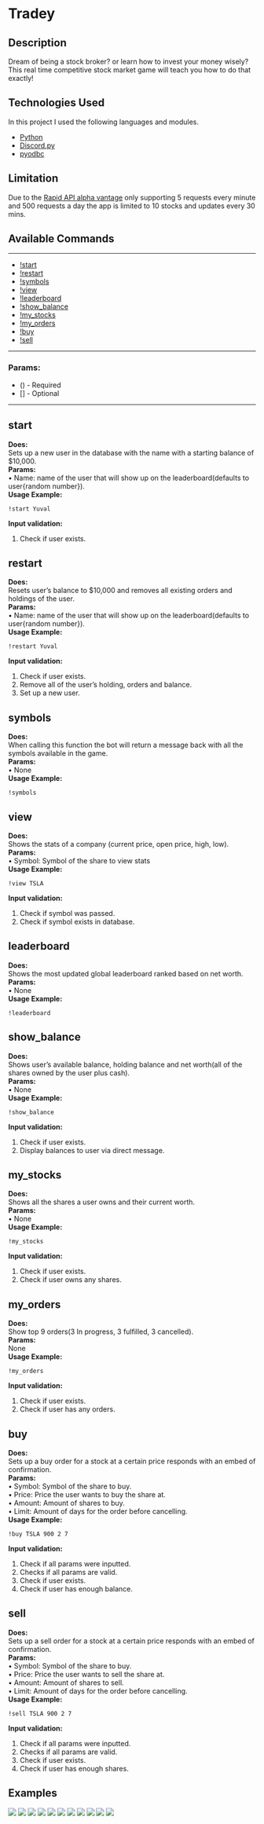 # Tradey

## Description

Dream of being a stock broker? or learn how to invest your money wisely?
This real time competitive stock market game will teach you how to do that exactly! 

## Technologies Used

In this project I used the following languages and modules. 
* [Python](https://python.org)
* [Discord.py](https://pypi.org/project/discord.py/)
* [pyodbc](https://pypi.org/project/pyodbc/)

## Limitation

Due to the [Rapid API alpha vantage](https://rapidapi.com/alphavantage/api/alpha-vantage) only supporting 5 requests every minute and 500 requests a day the app is limited to 10 stocks and updates every 30 mins.  

## Available Commands
---
* [!start](#start)
* [!restart](#restart)
* [!symbols](#symbols)
* [!view](#view)
* [!leaderboard](#leaderboard)
* [!show_balance](#show_balance)
* [!my_stocks](#my_stocks)
* [!my_orders](#my_orders)
* [!buy](#buy)
* [!sell](#sell)
---
### Params:
* () - Required
* [] - Optional
---
## start
**Does:**\
	Sets up a new user in the database with the name with a starting balance of $10,000.\
**Params:**\
•	Name: name of the user that will show up on the leaderboard(defaults to user{random number}).\
**Usage Example:**
```
!start Yuval
```
**Input validation:**
1.	Check if user exists.

## restart
**Does:**\
	Resets user’s balance to $10,000 and removes all existing orders and holdings of the user.\
**Params:**\
•	Name: name of the user that will show up on the leaderboard(defaults to user{random number}).\
**Usage Example:**
```
!restart Yuval
```
**Input validation:**
1.	Check if user exists.
2.	Remove all of the user’s holding, orders and balance.
3.	Set up a new user.

## symbols
**Does:**\
	When calling this function the bot will return a message back with all the symbols available in the game.\
**Params:**\
•	None\
**Usage Example:**
```
!symbols
```


## view
**Does:**\
	Shows the stats of a company (current price, open price, high, low).\
**Params:**\
•	Symbol: Symbol of the share to view stats\
**Usage Example:**
```
!view TSLA
```
**Input validation:**
1.	Check if symbol was passed.
2.	Check if symbol exists in database.

## leaderboard
**Does:**\
	Shows the most updated global leaderboard ranked based on net worth.\
**Params:**\
•	None\
**Usage Example:**
```
!leaderboard
```

## show_balance
**Does:**\
	Shows user’s available balance, holding balance and net worth(all of the shares owned by the user plus cash).\
**Params:**\
•	None\
**Usage Example:**
```
!show_balance
```
**Input validation:**
1.	Check if user exists.
2.	Display balances to user via direct message.

## my_stocks
**Does:**\
	Shows all the shares a user owns and their current worth.\
**Params:**\
•	None\
**Usage Example:**
```
!my_stocks
```
**Input validation:**
1.	Check if user exists.
2.	Check if user owns any shares.

## my_orders
**Does:**\
	Show top 9 orders(3 In progress, 3 fulfilled, 3 cancelled).\
**Params:**\
	None\
**Usage Example:**
```
!my_orders
```
**Input validation:**
1.	Check if user exists.
2.	Check if user has any orders.

## buy
**Does:**\
	Sets up a buy order for a stock at a certain price responds with an embed of confirmation.\
**Params:**\
•	Symbol: Symbol of the share to buy.\
•	Price: Price the user wants to buy the share at.\
•	Amount: Amount of shares to buy.\
•	Limit: Amount of days for the order before cancelling.\
**Usage Example:**
```
!buy TSLA 900 2 7
```
**Input validation:**
1.	Check if all params were inputted.
2.	Checks if all params are valid.
3.	Check if user exists.
4.	Check if user has enough balance.

## sell
**Does:**\
	Sets up a sell order for a stock at a certain price responds with an embed of confirmation.\
**Params:**\
•	Symbol: Symbol of the share to buy.\
•	Price: Price the user wants to sell the share at.\
•	Amount: Amount of shares to sell.\
•	Limit: Amount of days for the order before cancelling.\
**Usage Example:**
```
!sell TSLA 900 2 7
```
**Input validation:**
1.	Check if all params were inputted.
2.	Checks if all params are valid.
3.	Check if user exists.
4.	Check if user has enough shares.

## Examples
![](images/help.PNG)
![](images/start.PNG)
![](images/restart.PNG)
![](images/symbols.PNG)
![](images/view.PNG)
![](images/leaderboard.PNG)
![](images/show_balance.PNG)
![](images/my_stocks.PNG)
![](images/my_orders.PNG)
![](images/buy.PNG)
![](images/sell.PNG)
